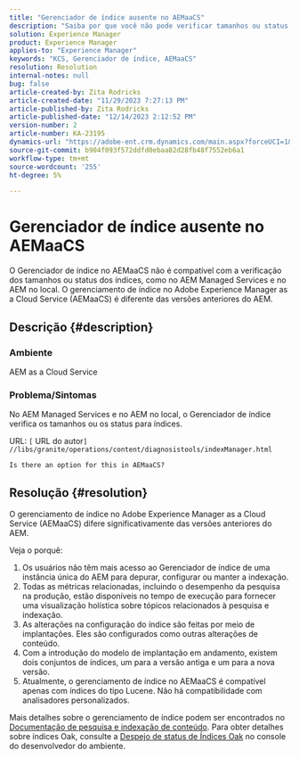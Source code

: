 ```yaml
---
title: "Gerenciador de índice ausente no AEMaaCS"
description: "Saiba por que você não pode verificar tamanhos ou status de índices usando o Gerenciador de índices no AEMaaCS."
solution: Experience Manager
product: Experience Manager
applies-to: "Experience Manager"
keywords: "KCS, Gerenciador de índice, AEMaaCS"
resolution: Resolution
internal-notes: null
bug: false
article-created-by: Zita Rodricks
article-created-date: "11/29/2023 7:27:13 PM"
article-published-by: Zita Rodricks
article-published-date: "12/14/2023 2:12:52 PM"
version-number: 2
article-number: KA-23195
dynamics-url: "https://adobe-ent.crm.dynamics.com/main.aspx?forceUCI=1&pagetype=entityrecord&etn=knowledgearticle&id=ada44648-ed8e-ee11-8179-6045bd006793"
source-git-commit: b904f093f572ddfd0ebaa82d28fb48f7552eb6a1
workflow-type: tm+mt
source-wordcount: '255'
ht-degree: 5%

---
```


# Gerenciador de índice ausente no AEMaaCS


O Gerenciador de índice no AEMaaCS não é compatível com a verificação dos tamanhos ou status dos índices, como no AEM Managed Services e no AEM no local. O gerenciamento de índice no Adobe Experience Manager as a Cloud Service (AEMaaCS) é diferente das versões anteriores do AEM.

## Descrição {#description}


### Ambiente

AEM as a Cloud Service

### Problema/Sintomas

No AEM Managed Services e no AEM no local, o Gerenciador de índice verifica os tamanhos ou os status para índices.

URL: `[` URL do autor`]` `//libs/granite/operations/content/diagnosistools/indexManager.html`

`Is there an option for this in AEMaaCS?`




## Resolução {#resolution}


O gerenciamento de índice no Adobe Experience Manager as a Cloud Service (AEMaaCS) difere significativamente das versões anteriores do AEM.

Veja o porquê:

1. Os usuários não têm mais acesso ao Gerenciador de índice de uma instância única do AEM para depurar, configurar ou manter a indexação.
2. Todas as métricas relacionadas, incluindo o desempenho da pesquisa na produção, estão disponíveis no tempo de execução para fornecer uma visualização holística sobre tópicos relacionados à pesquisa e indexação.
3. As alterações na configuração do índice são feitas por meio de implantações. Eles são configurados como outras alterações de conteúdo.
4. Com a introdução do modelo de implantação em andamento, existem dois conjuntos de índices, um para a versão antiga e um para a nova versão.
5. Atualmente, o gerenciamento de índice no AEMaaCS é compatível apenas com índices do tipo Lucene. Não há compatibilidade com analisadores personalizados.


Mais detalhes sobre o gerenciamento de índice podem ser encontrados no [Documentação de pesquisa e indexação de conteúdo](https://experienceleague.adobe.com/docs/experience-manager-cloud-service/content/operations/indexing.html?lang=pt-BR). Para obter detalhes sobre índices Oak, consulte a [Despejo de status de Índices Oak](https://experienceleague.adobe.com/docs/experience-manager-learn/cloud-service/debugging/debugging-aem-as-a-cloud-service/developer-console.html?lang=en#oak-indexes) no console do desenvolvedor do ambiente.


